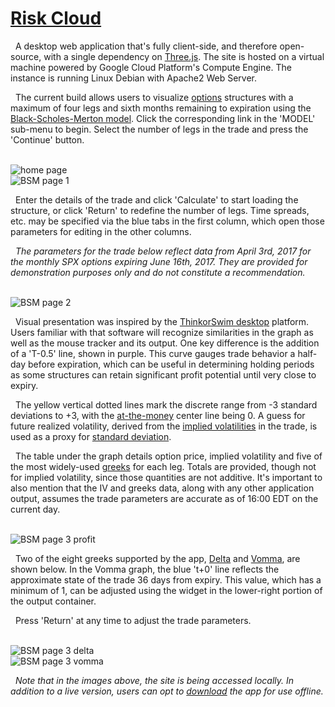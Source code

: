 <a href="http://www.riskcloud.xyz">Risk Cloud</a>
===

&nbsp; A desktop web application that's fully client-side, and therefore open-source, with a single dependency on <a href="https://github.com/mrdoob/three.js/">Three.js</a>. The site is hosted on a virtual machine powered by Google Cloud Platform's Compute Engine. The instance is running Linux Debian with Apache2 Web Server.

&nbsp; The current build allows users to visualize <a href="https://en.wikipedia.org/wiki/Option_(finance)">options</a> structures with a maximum of four legs and sixth months remaining to expiration using the <a href="https://en.wikipedia.org/wiki/Black%E2%80%93Scholes_model">Black-Scholes-Merton model</a>. Click the corresponding link in the 'MODEL' sub-menu to begin. Select the number of legs in the trade and press the 'Continue' button.

<br>
<img width="" alt="home page" src="https://drive.google.com/uc?export=download&id=0B3rehuqgDPeVM2JoaWkwQ1Zqcms">
<br>
<img width="" alt="BSM page 1" src="https://drive.google.com/uc?export=download&id=0B3rehuqgDPeVaXJ0eDh6WEZtNWM">
<br>

&nbsp; Enter the details of the trade and click 'Calculate' to start loading the structure, or click 'Return' to redefine the number of legs. Time spreads, etc. may be specified via the blue tabs in the first column, which open those parameters for editing in the other columns.

&nbsp; <i>The parameters for the trade below reflect data from April 3rd, 2017 for the monthly SPX options expiring June 16th, 2017. They are provided for demonstration purposes only and do not constitute a recommendation.</i>

<br>
<img width="" alt="BSM page 2" src="https://drive.google.com/uc?export=download&id=0B3rehuqgDPeVZU9DMHR6ZkUtQXc">
<br>

&nbsp; Visual presentation was inspired by the <a href="https://www.thinkorswim.com/t/trading.html">ThinkorSwim desktop</a> platform. Users familiar with that software will recognize similarities in the graph as well as the mouse tracker and its output. One key difference is the addition of a 'T-0.5' line, shown in purple. This curve gauges trade behavior a half-day before expiration, which can be useful in determining holding periods as some structures can retain significant profit potential until very close to expiry.

&nbsp; The yellow vertical dotted lines mark the discrete range from -3 standard deviations to +3, with the <a href="https://en.wikipedia.org/wiki/Moneyness">at-the-money</a> center line being 0. A guess for future realized volatility, derived from the <a href="https://en.wikipedia.org/wiki/Implied_volatility">implied volatilities</a> in the trade, is used as a proxy for <a href="https://en.wikipedia.org/wiki/Standard_deviation">standard deviation</a>.

&nbsp; The table under the graph details option price, implied volatility and five of the most widely-used <a href="https://en.wikipedia.org/wiki/Greeks_(finance)">greeks</a> for each leg. Totals are provided, though not for implied volatility, since those quantities are not additive. It's important to also mention that the IV and greeks data, along with any other application output, assumes the trade parameters are accurate as of 16:00 EDT on the current day.

<br>
<img width="" alt="BSM page 3 profit" src="https://drive.google.com/uc?export=download&id=0B3rehuqgDPeVcTFObFluQVFLbzQ">
<br>

&nbsp; Two of the eight greeks supported by the app, <a href="https://en.wikipedia.org/wiki/Greeks_(finance)#Delta">Delta</a> and <a href="https://en.wikipedia.org/wiki/Greeks_(finance)#Vomma">Vomma</a>, are shown below. In the Vomma graph, the blue 't+0' line reflects the approximate state of the trade 36 days from expiry. This value, which has a minimum of 1, can be adjusted using the widget in the lower-right portion of the output container.

&nbsp; Press 'Return' at any time to adjust the trade parameters.

<br>
<img width="" alt="BSM page 3 delta" src="https://drive.google.com/uc?export=download&id=0B3rehuqgDPeVLUFHOEU2bjVfb1E">
<br>
<img width="" alt="BSM page 3 vomma" src="https://drive.google.com/uc?export=download&id=0B3rehuqgDPeVUXNMSDk2SUtpN2c">
<br>

&nbsp; <i>Note that in the images above, the site is being accessed locally. In addition to a live version, users can opt to <a href="https://github.com/Ice101781/risk_cloud/archive/master.zip">download</a> the app for use offline.</i>
